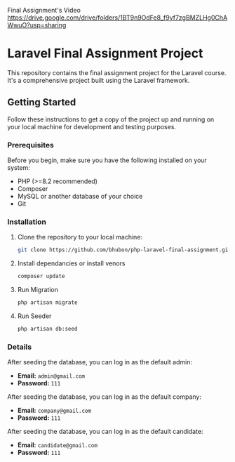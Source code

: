 Final Assignment's Video
https://drive.google.com/drive/folders/1BT9n9OdFe8_f9yf7zgBMZLHg0ChAWwuO?usp=sharing


# Laravel Final Assignment Project

This repository contains the final assignment project for the Laravel course. It's a comprehensive project built using the Laravel framework.

## Getting Started

Follow these instructions to get a copy of the project up and running on your local machine for development and testing purposes.

   

### Prerequisites

Before you begin, make sure you have the following installed on your system:

- PHP (>=8.2 recommended)
- Composer
- MySQL or another database of your choice
- Git

### Installation

1. Clone the repository to your local machine:

   ```bash
   git clone https://github.com/bhubon/php-laravel-final-assignment.git

2. Install dependancies or install venors

   ```bash
   composer update

3. Run Migration

   ```bash
   php artisan migrate

3. Run Seeder

   ```bash
   php artisan db:seed

### Details

After seeding the database, you can log in as the default admin:

- **Email:** `admin@gmail.com`
- **Password:** `111`


After seeding the database, you can log in as the default company:

- **Email:** `company@gmail.com`
- **Password:** `111`

After seeding the database, you can log in as the default candidate:

- **Email:** `candidate@gmail.com`
- **Password:** `111`